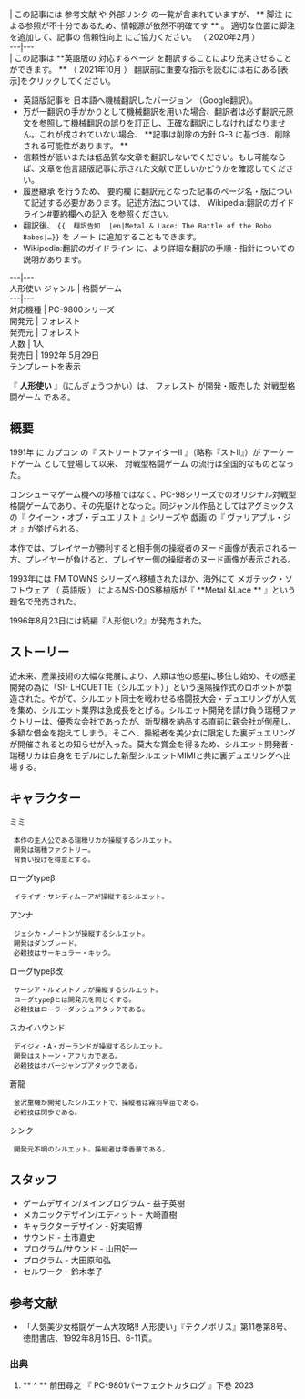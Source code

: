 |  この記事には  参考文献  や  外部リンク  の一覧が含まれていますが、 ** 脚注  による参照が不十分であるため、情報源が依然不明確です **
。  適切な位置に脚注を追加して、記事の  信頼性向上  にご協力ください。  （  2020年2月  ）  
---|---  
|  この記事は **英語版の 対応するページ  を翻訳することにより充実させることができます。 ** （  2021年10月  ）
翻訳前に重要な指示を読むには右にある[表示]をクリックしてください。

  * 英語版記事を  日本語へ機械翻訳したバージョン  （Google翻訳）。 
  * 万が一翻訳の手がかりとして機械翻訳を用いた場合、翻訳者は必ず翻訳元原文を参照して機械翻訳の誤りを訂正し、正確な翻訳にしなければなりません。これが成されていない場合、 **記事は削除の方針 G-3  に基づき、削除される可能性があります。 **
  * 信頼性が低いまたは低品質な文章を翻訳しないでください。もし可能ならば、文章を他言語版記事に示された文献で正しいかどうかを確認してください。 
  * 履歴継承  を行うため、  要約欄  に翻訳元となった記事のページ名・版について記述する必要があります。記述方法については、  Wikipedia:翻訳のガイドライン#要約欄への記入  を参照ください。 
  * 翻訳後、 ` {{  翻訳告知  |en|Metal & Lace: The Battle of the Robo Babes|…}} ` を  ノート  に追加することもできます。 
  * Wikipedia:翻訳のガイドライン  に、より詳細な翻訳の手順・指針についての説明があります。 

  
---|---  
人形使い  ジャンル  |  格闘ゲーム   
---|---  
対応機種  |  PC-9800シリーズ   
開発元  |  フォレスト   
発売元  |  フォレスト   
人数  |  1人   
発売日  |  1992年  5月29日     
テンプレートを表示  
  
『 **人形使い** 』（にんぎょうつかい）は、  フォレスト  が開発・販売した  対戦型格闘ゲーム  である。

##  概要  

1991年  に  カプコン  の『  ストリートファイターII  』（略称『ストII』）が  アーケードゲーム  として登場して以来、  対戦型格闘ゲーム
の流行は全国的なものとなった。

コンシューマゲーム機への移植ではなく、PC-98シリーズでのオリジナル対戦型格闘ゲームであり、その先駆けとなった。同ジャンル作品としてはアグミックスの『
クイーン・オブ・デュエリスト  』シリーズや  戯画  の『  ヴァリアブル・ジオ  』が挙げられる。

本作では、プレイヤーが勝利すると相手側の操縦者のヌード画像が表示される一方、プレイヤーが負けると、プレイヤー側の操縦者のヌード画像が表示される。

1993年には  FM TOWNS  シリーズへ移植されたほか、海外にて  メガテック・ソフトウェア  （  英語版  ）  によるMS-DOS移植版が『
**Metal &Lace ** 』という題名で発売された。

1996年8月23日には続編『人形使い2』が発売された。

##  ストーリー  

近未来、産業技術の大幅な発展により、人類は他の惑星に移住し始め、その惑星開発の為に「SI-
LHOUETTE（シルエット）」という遠隔操作式のロボットが製造された。やがて、シルエット同士を戦わせる格闘技大会・デュエリングが人気を集め、シルエット業界は急成長をとげる。シルエット開発を請け負う瑞穂ファクトリーは、優秀な会社であったが、新型機を納品する直前に親会社が倒産し、多額な借金を抱えてしまう。そこへ、操縦者を美少女に限定した裏デュエリングが開催されるとの知らせが入った。莫大な賞金を得るため、シルエット開発者・瑞穂リカは自身をモデルにした新型シルエットMIMIと共に裏デュエリングへ出場する。

##  キャラクター  

ミミ

     本作の主人公である瑞穂リカが操縦するシルエット。 
     開発は瑞穂ファクトリー。 
     背負い投げを得意とする。 
ローグtypeβ

     イライザ・サンディムーアが操縦するシルエット。 
アンナ

     ジェシカ・ノートンが操縦するシルエット。 
     開発はダンブレード。 
     必殺技はサーキュラー・キック。 
ローグtypeβ改

     サーシア・ルマストノフが操縦するシルエット。 
     ローグtypeβとは開発元を同じくする。 
     必殺技はローラーダッシュアタックである。 
スカイハウンド

     デイジィ・A・ガーランドが操縦するシルエット。 
     開発はストーン・アフリカである。 
     必殺技はホバージャンプアタックである。 
蒼龍

     金沢重機が開発したシルエットで、操縦者は霧羽早苗である。 
     必殺技は閃歩である。 
シンク

     開発元不明のシルエット。操縦者は李香華である。 

##  スタッフ  

  * ゲームデザイン/メインプログラム - 益子英樹 
  * メカニックデザイン/エディット - 大崎直樹 
  * キャラクターデザイン - 好実昭博 
  * サウンド - 土市嘉史 
  * プログラム/サウンド - 山田好一 
  * プログラム - 大田原和弘 
  * セルワーク - 鈴木孝子 

##  参考文献  

  * 「人気美少女格闘ゲーム大攻略!! 人形使い」『テクノポリス』第11巻第8号、徳間書店、1992年8月15日、6-11頁。 

###  出典  

  1. ** ^  ** 前田尋之 『 PC-9801パーフェクトカタログ 』下巻 2023 

